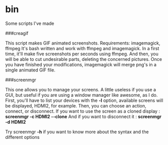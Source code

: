 # bin
Some scripts I've made

###creagif

This script makes GIF animated screenshots.
Requirements: imagemagick, ffmpeg
It's bash written and work with ffmpeg and imagemagick.
In a first time, it'll make five screenshots per seconds using ffmpeg. And then, you will be able to cut undesirable parts, deleting the concerned pictures.
Once you have finished your modifications, imagemagick will merge png's in a single animated GIF file.

###screenmgr

This one allows you to manage your screens.
A little useless if you use a GUI, but useful if you are using a window manager like awesome, as I do.
First, you'll have to list your devices with the **-l** option, available screens will be displayed, HDMI2, for example.
Then, you can choose an action, connect, or disconnect.
If you want to use the screen as a cloned display :
**screenmgr -c HDMI2 --clone**
And if you want to disconnect it :
**screenmgr -d HDMI2**

Try screenmgr **-h** if you want to know more about the syntax and the different options
